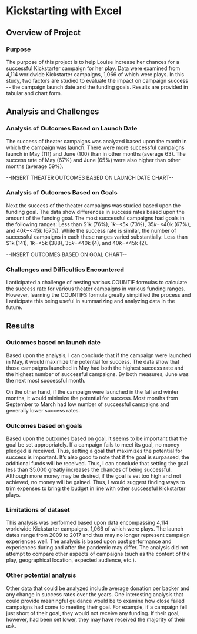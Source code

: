 # Kickstarting with Excel

## Overview of Project

### Purpose

The purpose of this project is to help Louise increase her chances for a successful Kickstarter campaign for her play.  Data were examined from 4,114 worldwide Kickstarter campaigns, 1,066 of which were plays.  In this study, two factors are studied to evaluate the impact on campaign success -- the campaign launch date and the funding goals.  Results are provided in tabular and chart form. 

## Analysis and Challenges

### Analysis of Outcomes Based on Launch Date

The success of theater campaigns was analyzed based upon the month in which the campaign was launch.  There were more successful campaigns launch in May (111) and June (100) than in other months (average 63).  The success rate of May (67%) and June (65%) were also higher than other months (average 59%).

--INSERT THEATER OUTCOMES BASED ON LAUNCH DATE CHART--
 
### Analysis of Outcomes Based on Goals

Next the success of the theater campaigns was studied based upon the funding goal.  The data show differences in success rates based upon the amount of the funding goal.  The most successful campaigns had goals in the following ranges:  Less than $1k (76%), $1k-<$5k (73%), $35k-<$40k (67%), and $40k-<$45k (67%).  While the success rate is similar, the number of successful campaigns in each these ranges varied substantially:  Less than $1k (141), $1k-<$5k (388), $35k-<$40k (4), and $40k-<$45k (2).  

--INSERT OUTCOMES BASED ON GOAL CHART--

### Challenges and Difficulties Encountered

I anticipated a challenge of nesting various COUNTIF formulas to calculate the success rate for various theater campaigns in various funding ranges.  However, learning the COUNTIFS formula greatly simplified the process and I anticipate this being useful in summarizing and analyzing data in the future.

## Results

### Outcomes based on launch date

Based upon the analysis, I can conclude that if the campaign were launched in May, it would maximize the potential for success.  The data show that those campaigns launched in May had both the highest success rate and the highest number of successful campaigns.  By both measures, June was the next most successful month.

On the other hand, if the campaign were launched in the fall and winter months, it would minimize the potential for success.  Most months from September to March had low number of successful campaigns and generally lower success rates.

### Outcomes based on goals

Based upon the outcomes based on goal, it seems to be important that the goal be set appropriately.  If a campaign fails to meet its goal, no money pledged is received.  Thus, setting a goal that maximizes the potential for success is important.  It’s also good to note that if the goal is surpassed, the additional funds will be received.  Thus, I can conclude that setting the goal less than $5,000 greatly increases the chances of being successful.  Although more money may be desired, if the goal is set too high and not achieved, no money will be gained. Thus, I would suggest finding ways to trim expenses to bring the budget in line with other successful Kickstarter plays.

### Limitations of dataset

This analysis was performed based upon data encompassing 4,114 worldwide Kickstarter campaigns, 1,066 of which were plays.  The launch dates range from 2009 to 2017 and thus may no longer represent campaign experiences well.  The analysis is based upon past performance and experiences during and after the pandemic may differ.  The analysis did not attempt to compare other aspects of campaigns (such as the content of the play, geographical location, expected audience, etc.).  

### Other potential analysis

Other data that could be analyzed include average donation per backer and any change in success rates over the years.  One interesting analysis that could provide meaningful guidance would be to examine how close failed campaigns had come to meeting their goal.  For example, if a campaign fell just short of their goal, they would not receive any funding.  If their goal, however, had been set lower, they may have received the majority of their ask.

